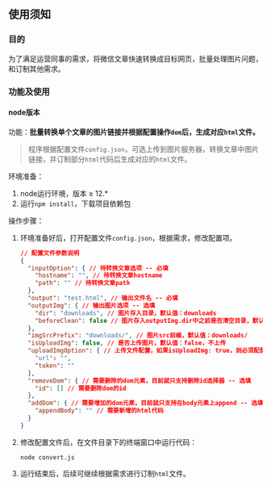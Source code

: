 ## 使用须知

### 目的

为了满足运营同事的需求，将微信文章快速转换成目标网页，批量处理图片问题，和订制其他需求。

### 功能及使用

#### node版本

功能：**批量转换单个文章的图片链接并根据配置操作`dom`后，生成对应`html`文件。**

> 程序根据配置文件`config.json`，可选上传到图片服务器，转换文章中图片链接，并订制部分`html`代码后生成对应的`html`文件。

环境准备：

1. node运行环境，版本 ≥ 12.*
2. 运行`npm install`，下载项目依赖包

操作步骤：

1. 环境准备好后，打开配置文件`config.json`，根据需求，修改配置项。

   ```json
   // 配置文件参数说明
   {
     "inputOption": { // 待转换文章选项 -- 必填
       "hostname": "", // 待转换文章hostname
       "path": "" // 待转换文章path
     },
     "output": "test.html", // 输出文件名 -- 必填
     "outputImg": { // 输出图片选项 -- 选填
       "dir": "downloads", // 图片存入目录，默认值：downloads
       "beforeClean": false // 图片存入outputImg.dir中之前是否清空目录，默认值：false
     },
     "imgSrcPrefix": "downloads/", // 图片src前缀，默认值：downloads/
     "isUploadImg": false, // 是否上传图片，默认值：false，不上传
     "uploadImgOption": { // 上传文件配置，如果isUploadImg: true，则必须配置该项
       "url": "",
       "token": ""
     },
     "removeDom": { // 需要删除的dom元素，目前就只支持删除id选择器 -- 选填
       "id": [] // 需要删除dom的id
     },
     "addDom": { // 需要增加的dom元素，目前就只支持在body元素上append -- 选填
       "appendBody": "" // 需要新增的html代码
     }
   }
   ```

2. 修改配置文件后，在文件目录下的终端窗口中运行代码：

   ```shell
   node convert.js
   ```

3. 运行结束后，后续可继续根据需求进行订制`html`文件。

